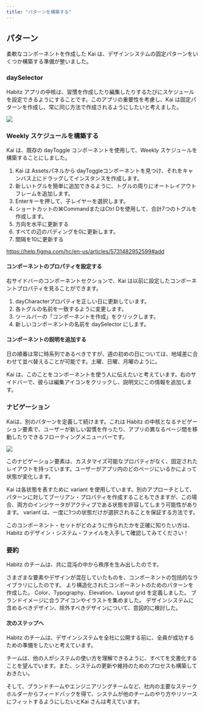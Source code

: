 ```yaml
---
title: "パターンを構築する"
---
```


## パターン
柔軟なコンポーネントを作成した Kai は、デザインシステムの固定パターンをいくつか構築する準備が整いました。

### daySelector
Habitz アプリの中核は、習慣を作成したり編集したりするたびにスケジュールを設定できるようにすることです。このアプリの重要性を考慮し、Kai は固定パターンを作成し、常に同じ方法で作成されるようにしたいと考えました。

![](https://storage.googleapis.com/zenn-user-upload/cb1a341132a1-20230614.png)

### Weekly スケジュールを構築する
Kai は、既存の dayToggle コンポーネントを使用して、Weekly スケジュールを構築することにしました。

1. Kai は Assetsパネルから dayToggleコンポーネントを見つけ、それをキャンバス上にドラッグしてインスタンスを作成します。
2. 新しいトグルを簡単に追加できるように、トグルの周りにオートレイアウトフレームを追加します。
3. Enterキーを押して、子レイヤーを選択します。
4. ショートカットの⌘CommandまたはCtrl Dを使用して、合計7つのトグルを作成します。
5. 方向を水平に更新する
6. すべての辺のパディングを0に更新します。
7. 間隔を10に更新する

https://help.figma.com/hc/en-us/articles/5731482952599#add

#### コンポーネントのプロパティを設定する
右サイドバーのコンポーネントセクションで、Kai は以前に設定したコンポーネントプロパティを見ることができます。

1. dayCharacterプロパティを正しい日に更新しています。
2. 各トグルの名前を一致するように変更します。
3. ツールバーの「コンポーネントを作成」をクリックします。
4. 新しいコンポーネントの名前を daySelector にします。

#### コンポーネントの説明を追加する
日の順番は常に時系列であるべきですが、週の初めの日については、地域差に合わせて並べ替えることが可能です。土曜、日曜、月曜のように。

Kai は、このことをコンポーネントを使う人に伝えたいと考えています。右のサイドバーで、彼らは編集アイコンをクリックし、説明文にこの情報を追加します。

### ナビゲーション
Kaiは、別のパターンを定義して続けます。これは Habitz の中核となるナビゲーション要素で、ユーザーが新しい習慣を作ったり、アプリの異なるページ間を移動したりできるフローティングメニューバーです。

![](https://storage.googleapis.com/zenn-user-upload/e761ac183eb7-20230614.png)

このナビゲーション要素は、カスタマイズ可能なプロパティがなく、固定されたレイアウトを持っています。ユーザーがアプリ内のどのページにいるかによって状態が変化します。

Kai は各状態を表すために variant を使用しています。別のアプローチとして、パターンに対してブーリアン・プロパティを作成することもできますが、この場合、両方のインジケータがアクティブである状態を許容してしまう可能性があります。 variant は、一度に1つの状態だけが選択されることを保証する方法です。

このコンポーネント・セットがどのように作られたかを正確に知りたい方は、Habitz のデザイン・システム・ファイルを入手して確認してみてください！

### 要約
Habitz のチームは、共に混沌の中から秩序を生み出したのです。

さまざまな要素やデザインが混在していたものを、コンポーネントの包括的なライブラリにしたのです。
より構造化されたコンポーネントのためのパターンを作成した。
Color、Typography、Elevation、Layout grid を定義しました。
ブランドイメージに合うアイコンやイラストを集めました。
デザインシステムに含めるべきデザイン、除外すべきデザインについて、意図的に検討した。

#### 次のステップへ
Habitz のチームは、デザインシステムを全社に公開する前に、全員が成功するための準備をしたいと考えています。

チームは、他の人がシステムの使い方を理解できるように、すべてを文書化することを望んでいます。また、システムの更新や維持のためのプロセスも構築しておきたい。

そして、ブランドチームやエンジニアリングチームなど、社内の主要なステークホルダーからフィードバックを得て、システムが他のチームのやり方やリソースにフィットするようにしたいとKai さんは考えています。